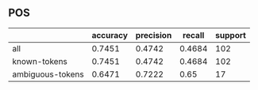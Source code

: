 
## POS

|                  | accuracy | precision | recall | support |
|------------------|----------|-----------|--------|---------|
| all              | 0.7451   | 0.4742    | 0.4684 | 102     |
| known-tokens     | 0.7451   | 0.4742    | 0.4684 | 102     |
| ambiguous-tokens | 0.6471   | 0.7222    | 0.65   | 17      |

